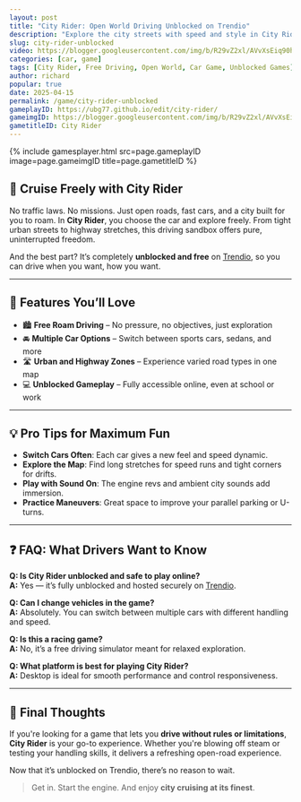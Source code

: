 ```yaml
---
layout: post
title: "City Rider: Open World Driving Unblocked on Trendio"
description: "Explore the city streets with speed and style in City Rider — the ultimate free-roam driving game, now unblocked and free to play on Trendio."
slug: city-rider-unblocked
video: https://blogger.googleusercontent.com/img/b/R29vZ2xl/AVvXsEiq90hJFd15YP4vUKj2eXOmrWW64zxzbJ7PpaJFPOWYgk5Eug4HbqjKjVLNyn9tfrbCbXk2F7LtMA3rtO7HSAfe4tbNocY6s6FLEkXG64xBpdcdlEnktlHTZOH5dVAgG09f_uKA8s_hm-UHrT5q-appSBd8GvkWDffIEKSbst1Kl40B1EsUlyxh5uaASCg/s600/city-rider-logo.webp
categories: [car, game]
tags: [City Rider, Free Driving, Open World, Car Game, Unblocked Games]
author: richard
popular: true
date: 2025-04-15
permalink: /game/city-rider-unblocked
gameplayID: https://ubg77.github.io/edit/city-rider/
gameimgID: https://blogger.googleusercontent.com/img/b/R29vZ2xl/AVvXsEiq90hJFd15YP4vUKj2eXOmrWW64zxzbJ7PpaJFPOWYgk5Eug4HbqjKjVLNyn9tfrbCbXk2F7LtMA3rtO7HSAfe4tbNocY6s6FLEkXG64xBpdcdlEnktlHTZOH5dVAgG09f_uKA8s_hm-UHrT5q-appSBd8GvkWDffIEKSbst1Kl40B1EsUlyxh5uaASCg/s600/city-rider-logo.webp
gametitleID: City Rider
---
```


{% include gamesplayer.html
  src=page.gameplayID
  image=page.gameimgID
  title=page.gametitleID
%}

## 🚗 Cruise Freely with City Rider

No traffic laws. No missions. Just open roads, fast cars, and a city built for you to roam. In **City Rider**, you choose the car and explore freely. From tight urban streets to highway stretches, this driving sandbox offers pure, uninterrupted freedom.

And the best part? It’s completely **unblocked and free** on [Trendio](https://www.trendio.homes/), so you can drive when you want, how you want.

---

## 🌆 Features You’ll Love

- 🏙️ **Free Roam Driving** – No pressure, no objectives, just exploration
- 🚘 **Multiple Car Options** – Switch between sports cars, sedans, and more
- 🛣️ **Urban and Highway Zones** – Experience varied road types in one map
- 💻 **Unblocked Gameplay** – Fully accessible online, even at school or work

---

## 💡 Pro Tips for Maximum Fun

- **Switch Cars Often**: Each car gives a new feel and speed dynamic.
- **Explore the Map**: Find long stretches for speed runs and tight corners for drifts.
- **Play with Sound On**: The engine revs and ambient city sounds add immersion.
- **Practice Maneuvers**: Great space to improve your parallel parking or U-turns.

---

## ❓ FAQ: What Drivers Want to Know

**Q: Is City Rider unblocked and safe to play online?**  
**A:** Yes — it’s fully unblocked and hosted securely on [Trendio](https://www.trendio.homes/).

**Q: Can I change vehicles in the game?**  
**A:** Absolutely. You can switch between multiple cars with different handling and speed.

**Q: Is this a racing game?**  
**A:** No, it’s a free driving simulator meant for relaxed exploration.

**Q: What platform is best for playing City Rider?**  
**A:** Desktop is ideal for smooth performance and control responsiveness.

---

## 🏁 Final Thoughts

If you're looking for a game that lets you **drive without rules or limitations**, **City Rider** is your go-to experience. Whether you're blowing off steam or testing your handling skills, it delivers a refreshing open-road experience.

Now that it’s unblocked on Trendio, there’s no reason to wait.

> Get in. Start the engine. And enjoy **city cruising at its finest**.
